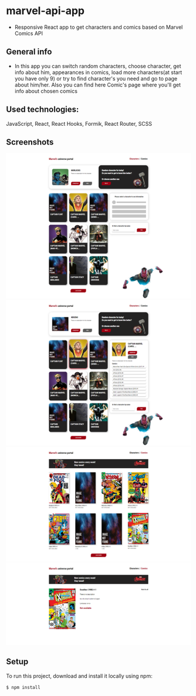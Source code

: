 # marvel-api-app
-  Responsive React app to get  characters and comics based on Marvel Comics API
 
## General info
- In this app you can switch random characters, choose character, get info about him, appearances in comics, load more characters(at start you have only 9) or try to find character's you need and go to page about him/her. Also you can find here Comic's page where you'll get info about chosen comics

## Used technologies:
JavaScript, React, React Hooks, Formik, React Router, SCSS 

## Screenshots
![screenshot](src/resources/img/main_page.png)
![screenshot](src/resources/img/info_about_character.png)
![screenshot](src/resources/img/list_of_comics.png)
![screenshot](src/resources/img/comics_page.png)

## Setup
To run this project, download and install it locally using npm:

```
$ npm install

```
